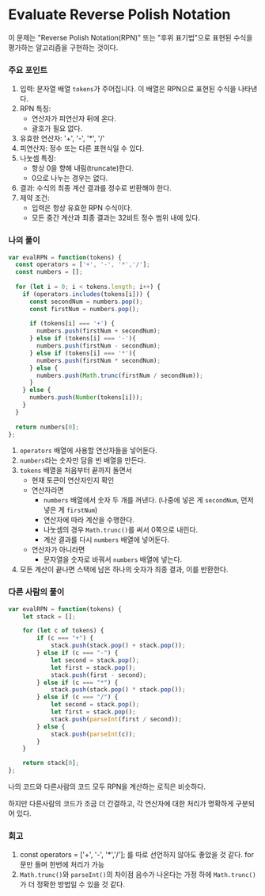 # Evaluate Reverse Polish Notation

이 문제는 "Reverse Polish Notation(RPN)" 또는 "후위 표기법"으로 표현된 수식을 평가하는 알고리즘을 구현하는 것이다.

### 주요 포인트

1. 입력: 문자열 배열 `tokens`가 주어집니다. 이 배열은 RPN으로 표현된 수식을 나타낸다.
2. RPN 특징:
    - 연산자가 피연산자 뒤에 온다.
    - 괄호가 필요 없다.
3. 유효한 연산자: '+', '-', '*', '/'
4. 피연산자: 정수 또는 다른 표현식일 수 있다.
5. 나눗셈 특징:
    - 항상 0을 향해 내림(truncate)한다.
    - 0으로 나누는 경우는 없다.
6. 결과: 수식의 최종 계산 결과를 정수로 반환해야 한다.
7. 제약 조건:
    - 입력은 항상 유효한 RPN 수식이다.
    - 모든 중간 계산과 최종 결과는 32비트 정수 범위 내에 있다.

### 나의 풀이

```jsx
var evalRPN = function(tokens) {
  const operators = ['+', '-', '*','/'];
  const numbers = [];
  
  for (let i = 0; i < tokens.length; i++) {
    if (operators.includes(tokens[i])) {
      const secondNum = numbers.pop();
      const firstNum = numbers.pop();
      
      if (tokens[i] === '+') {
        numbers.push(firstNum + secondNum); 
      } else if (tokens[i] === '-'){
        numbers.push(firstNum - secondNum); 
      } else if (tokens[i] === '*'){
        numbers.push(firstNum * secondNum); 
      } else {
        numbers.push(Math.trunc(firstNum / secondNum));
      }
    } else {
      numbers.push(Number(tokens[i]));
    }
  }
  
  return numbers[0];
};
```

1. `operators` 배열에 사용할 연산자들을 넣어둔다.
2. `numbers`라는 숫자만 담을 빈 배열을 만든다.
3. `tokens` 배열을 처음부터 끝까지 돌면서
    - 현재 토큰이 연산자인지 확인
    - 연산자라면
        - `numbers` 배열에서 숫자 두 개를 꺼낸다. (나중에 넣은 게 `secondNum`, 먼저 넣은 게 `firstNum`)
        - 연산자에 따라 계산을 수행한다.
        - 나눗셈의 경우 `Math.trunc()`를 써서 0쪽으로 내린다.
        - 계산 결과를 다시 `numbers` 배열에 넣어둔다.
    - 연산자가 아니라면
        - 문자열을 숫자로 바꿔서 `numbers` 배열에 넣는다.
4. 모든 계산이 끝나면 스택에 남은 하나의 숫자가 최종 결과, 이를 반환한다.

### 다른 사람의 풀이

```jsx
var evalRPN = function(tokens) {
    let stack = [];

    for (let c of tokens) {
        if (c === "+") {
            stack.push(stack.pop() + stack.pop());
        } else if (c === "-") {
            let second = stack.pop();
            let first = stack.pop();
            stack.push(first - second);
        } else if (c === "*") {
            stack.push(stack.pop() * stack.pop());
        } else if (c === "/") {
            let second = stack.pop();
            let first = stack.pop();
            stack.push(parseInt(first / second));
        } else {
            stack.push(parseInt(c));
        }
    }

    return stack[0];    
};
```

나의 코드와 다른사람의 코드 모두 RPN을 계산하는 로직은 비슷하다.

하지만 다른사람의 코드가 조금 더 간결하고, 각 연산자에 대한 처리가 명확하게 구분되어 있다.

### 회고

1. const operators = ['+', '-', '*','/']; 를 따로 선언하지 않아도 좋았을 것 같다.
for문만 돌며 한번에 처리가 가능
2. `Math.trunc()`와 `parseInt()`의 차이점
음수가 나온다는 가정 하에 `Math.trunc()`가 더 정확한 방법일 수 있을 것 같다.
